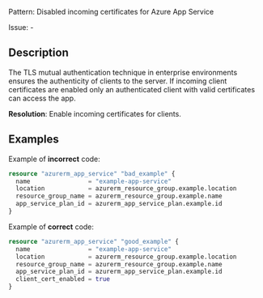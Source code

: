 Pattern: Disabled incoming certificates for Azure App Service

Issue: -

## Description

The TLS mutual authentication technique in enterprise environments ensures the authenticity of clients to the server. If incoming client certificates are enabled only an authenticated client with valid certificates can access the app.

**Resolution**: Enable incoming certificates for clients.

## Examples

Example of **incorrect** code:

```terraform
resource "azurerm_app_service" "bad_example" {
  name                = "example-app-service"
  location            = azurerm_resource_group.example.location
  resource_group_name = azurerm_resource_group.example.name
  app_service_plan_id = azurerm_app_service_plan.example.id
}
```

Example of **correct** code:

```terraform
resource "azurerm_app_service" "good_example" {
  name                = "example-app-service"
  location            = azurerm_resource_group.example.location
  resource_group_name = azurerm_resource_group.example.name
  app_service_plan_id = azurerm_app_service_plan.example.id
  client_cert_enabled = true
}
```